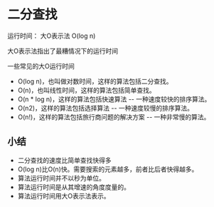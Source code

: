 # 二分查找

运行时间： 大O表示法 O(log n)

大O表示法指出了最糟情况下的运行时间

一些常见的大O运行时间

- O(log n)，也叫做对数时间，这样的算法包括二分查找。
- O(n)，也叫线性时间，这样的算法包括简单查找。
- O(n * log n)，这样的算法包括快速算法 -- 一种速度较快的排序算法。
- O(n2)，这样的算法包括选择算法 -- 一种速度较慢的排序算法。
- O(n!)，这样的算法包括旅行商问题的解决方案 -- 一种非常慢的算法。

## 小结

- 二分查找的速度比简单查找快得多
- O(log n)比O(n)快。需要搜索的元素越多，前者比后者快得越多。
- 算法运行时间并不以秒为单位。
- 算法运行时间是从其增速的角度度量的。
- 算法运行时间用大O表示法表示。